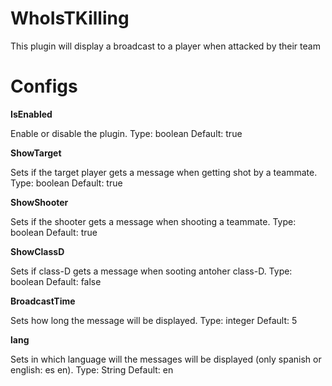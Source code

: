 # WhoIsTKilling
This plugin will display a broadcast to a player when attacked by their team

# Configs
        
  **IsEnabled**
  
   Enable or disable the plugin.
   Type: boolean
   Default: true

  **ShowTarget**
  
   Sets if the target player gets a message when getting shot by a teammate.
   Type: boolean
   Default: true

  **ShowShooter**
  
   Sets if the shooter gets a message when shooting a teammate.
   Type: boolean
   Default: true

  **ShowClassD**
  
   Sets if class-D gets a message when sooting antoher class-D.
   Type: boolean
   Default: false

  **BroadcastTime**
  
   Sets how long the message will be displayed.
   Type: integer
   Default: 5

  **lang**
 
   Sets in which language will the messages will be displayed (only spanish or english: es en).
   Type: String
   Default: en
